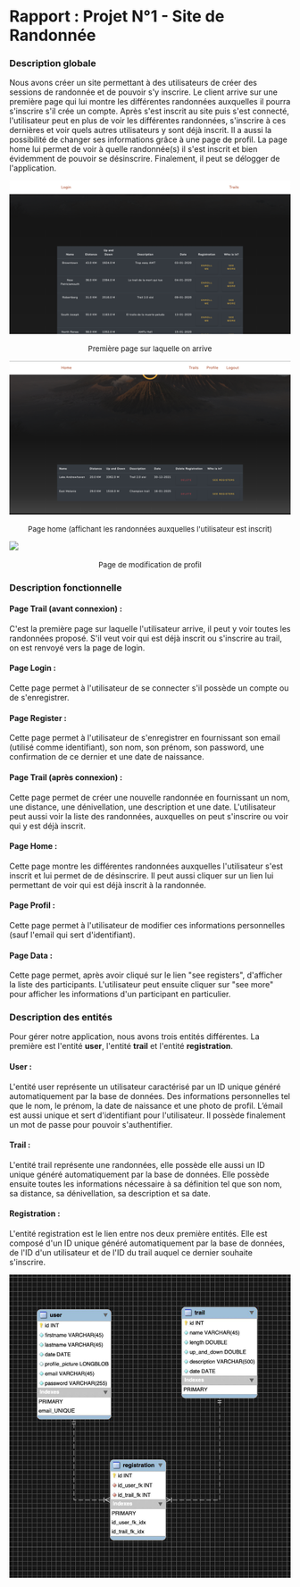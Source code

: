 # Rapport : Projet N°1 - Site de Randonnée

### Description globale

Nous avons créer un site permettant à des utilisateurs de créer des sessions de randonnée et de pouvoir s'y inscrire. Le client arrive sur une première page qui lui montre les différentes randonnées auxquelles il pourra s'inscrire s'il crée un compte. Après s'est inscrit au site puis s'est connecté, l'utilisateur peut en plus de voir les différentes randonnées, s'inscrire à ces dernières et voir quels autres utilisateurs y sont déjà inscrit. Il a aussi la possibilité de changer ses informations grâce à une page de profil. La page home lui permet de voir à quelle randonnée(s) il s'est inscrit et bien évidemment de pouvoir se désinscrire. Finalement, il peut se délogger de l'application.

![](Images/p1_trail.png)  

<div style="text-align:center"><font size="-1">Première page sur laquelle on arrive</font>
</div>



![](Images/home.png)

<div style="text-align:center"><font size="-1">Page home (affichant les randonnées auxquelles l'utilisateur est inscrit)</font>
</div>





![](Images/profile.png)

<div style="text-align:center"><font size="-1">Page de modification de profil</font></div>



### Description fonctionnelle

#### Page Trail (avant connexion) :

C'est la première page sur laquelle l'utilisateur arrive, il peut y voir toutes les randonnées proposé. S'il veut voir qui est déjà inscrit ou s'inscrire au trail, on est renvoyé vers la page de login.

#### Page Login :

Cette page permet à l'utilisateur de se connecter s'il possède un compte ou de s'enregistrer.

#### Page Register :

Cette page permet à l'utilisateur de s'enregistrer en fournissant son email (utilisé comme identifiant), son nom, son prénom, son password, une confirmation de ce dernier et une date de naissance.

#### Page Trail (après connexion) :

Cette page permet de créer une nouvelle randonnée en fournissant un nom, une distance, une dénivellation, une description et une date. L'utilisateur peut aussi voir la liste des randonnées, auxquelles on peut s'inscrire ou voir qui y est déjà inscrit.

#### Page Home :

Cette page montre les différentes randonnées auxquelles l'utilisateur s'est inscrit et lui permet de de désinscrire. Il peut aussi cliquer sur un lien lui permettant de voir qui est déjà inscrit à la randonnée.

#### Page Profil :

Cette page permet à l'utilisateur de modifier ces informations personnelles (sauf l'email qui sert d'identifiant). 

#### Page Data :

Cette page permet, après avoir cliqué sur le lien "see registers", d'afficher la liste des participants. L'utilisateur peut ensuite cliquer sur "see more" pour afficher les informations d'un participant en particulier.



### Description des entités

Pour gérer notre application, nous avons trois entités différentes. La première est l'entité **user**, l'entité **trail** et l'entité **registration**.

#### User :

L'entité user représente un utilisateur caractérisé par un ID unique généré automatiquement par la base de données. Des informations personnelles tel que le nom, le prénom, la date de naissance et une photo de profil. L’émail est aussi unique et sert d'identifiant pour l'utilisateur. Il possède finalement un mot de passe pour pouvoir s'authentifier.



#### Trail :

L'entité trail représente une randonnées, elle possède elle aussi un ID unique généré automatiquement par la base de données. Elle possède ensuite toutes les informations nécessaire à sa définition tel que son nom, sa distance, sa dénivellation, sa description et sa date.



#### Registration :

L'entité registration est le lien entre nos deux première entités. Elle est composé d'un  ID unique généré automatiquement par la base de données, de l'ID d'un utilisateur et de l'ID du trail auquel ce dernier souhaite s'inscrire.



![](Images/entites.jpg)